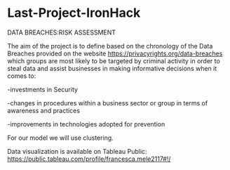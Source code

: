 # Last-Project-IronHack
DATA BREACHES:RISK ASSESSMENT

The aim of the project is to define based on the chronology of the Data Breaches provided on the website https://privacyrights.org/data-breaches which groups are most likely to be targeted by criminal activity in order to steal data and assist businesses in making informative decisions when it comes to:

-investments in Security

-changes in procedures within a business sector or group in terms of awareness and practices

-improvements in technologies adopted for prevention

For our model we will use clustering. 

Data visualization is available on Tableau Public: https://public.tableau.com/profile/francesca.mele2117#!/

